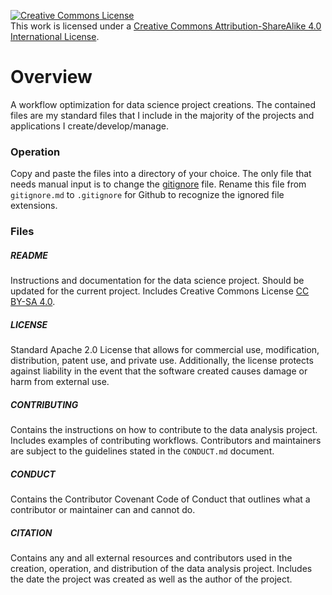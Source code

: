 <a rel="license" href="http://creativecommons.org/licenses/by-sa/4.0/"><img alt="Creative Commons License" style="border-width:0" src="https://i.creativecommons.org/l/by-sa/4.0/88x31.png" /></a><br />This work is licensed under a <a rel="license" href="http://creativecommons.org/licenses/by-sa/4.0/">Creative Commons Attribution-ShareAlike 4.0 International License</a>.

# Overview

A workflow optimization for data science project creations. The contained files are my standard files that I include in the majority of the projects and applications I create/develop/manage.

### Operation

Copy and paste the files into a directory of your choice. The only file that needs manual input is to change the [gitignore](gitignore.md) file. Rename this file from `gitignore.md` to `.gitignore` for Github to recognize the ignored file extensions.

### Files

##### README

Instructions and documentation for the data science project. Should be updated for the current project. Includes Creative Commons License [CC BY-SA 4.0](http://creativecommons.org/licenses/by-sa/4.0/).

##### LICENSE

Standard Apache 2.0 License that allows for commercial use, modification, distribution, patent use, and private use. Additionally, the license protects against liability in the event that the software created causes damage or harm from external use.

##### CONTRIBUTING

Contains the instructions on how to contribute to the data analysis project. Includes examples of contributing workflows. Contributors and maintainers are subject to the guidelines stated in the `CONDUCT.md` document.

##### CONDUCT

Contains the Contributor Covenant Code of Conduct that outlines what a contributor or maintainer can and cannot do.

##### CITATION

Contains any and all external resources and contributors used in the creation, operation, and distribution of the data analysis project. Includes the date the project was created as well as the author of the project.
